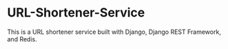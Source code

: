 # URL-Shortener-Service
This is a URL shortener service built with Django, Django REST Framework, and Redis.
